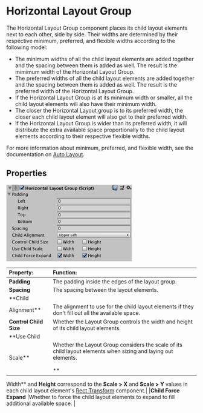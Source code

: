# Horizontal Layout Group

The Horizontal Layout Group component places its child layout elements next to each other, side by side. Their widths
are determined by their respective minimum, preferred, and flexible widths according to the following model:

* The minimum widths of all the child layout elements are added together and the spacing between them is added as well.
  The result is the mimimum width of the Horizontal Layout Group.
* The preferred widths of all the child layout elements are added together and the spacing between them is added as
  well. The result is the preferred width of the Horizontal Layout Group.
* If the Horizontal Layout Group is at its minimum width or smaller, all the child layout elements will also have their
  minimum width.
* The closer the Horizontal Layout group is to its preferred width, the closer each child layout element will also get
  to their preferred width.
* If the Horizontal Layout Group is wider than its preferred width, it will distribute the extra available space
  proportionally to the child layout elements according to their respective flexible widths.

For more information about minimum, preferred, and flexible width, see the documentation
on [Auto Layout](UIAutoLayout.md).

## Properties

![](images/UI_HorizontalLayoutGroupInspector.png)

|**Property:** |**Function:** |
|:---|:---|
|**Padding** |The padding inside the edges of the layout group. |
|**Spacing** |The spacing between the layout elements. |
|**Child
Alignment** |The alignment to use for the child layout elements if they don't fill out all the available space. |
|**Control Child Size** |Whether the Layout Group controls the width and height of its child layout elements.|
|**Use Child
Scale** |Whether the Layout Group considers the scale of its child layout elements when sizing and laying out elements. <br/><br/> **

Width** and **Height**  correspond to the **Scale > X** and **Scale >
Y** values in each child layout element's [Rect Transform](class-RectTransform.md) component.| |**Child Force Expand**
|Whether to force the child layout elements to expand to fill additional available space. |
